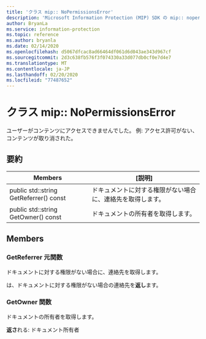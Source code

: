 ```yaml
---
title: 'クラス mip:: NoPermissionsError'
description: 'Microsoft Information Protection (MIP) SDK の mip:: nopermissionserror クラスについて説明します。'
author: BryanLa
ms.service: information-protection
ms.topic: reference
ms.author: bryanla
ms.date: 02/14/2020
ms.openlocfilehash: d5067dfcac8ad66464df061d6d043ae343d967cf
ms.sourcegitcommit: 2d3c638fb576f3f074330a33d077db0cf0e7d4e7
ms.translationtype: MT
ms.contentlocale: ja-JP
ms.lasthandoff: 02/20/2020
ms.locfileid: "77487652"
---
```

# <a name="class-mipnopermissionserror"></a>クラス mip:: NoPermissionsError 
ユーザーがコンテンツにアクセスできませんでした。 例: アクセス許可がない、コンテンツが取り消された。
  
## <a name="summary"></a>要約
 Members                        | [説明]                                
--------------------------------|---------------------------------------------
public std::string GetReferrer() const  |  ドキュメントに対する権限がない場合に、連絡先を取得します。
public std::string GetOwner() const  |  ドキュメントの所有者を取得します。
  
## <a name="members"></a>Members
  
### <a name="getreferrer-function"></a>GetReferrer 元関数
ドキュメントに対する権限がない場合に、連絡先を取得します。

  
は、ドキュメントに対する権限がない場合の連絡先を**返し**ます。
  
### <a name="getowner-function"></a>GetOwner 関数
ドキュメントの所有者を取得します。

  
**返さ**れる: ドキュメント所有者